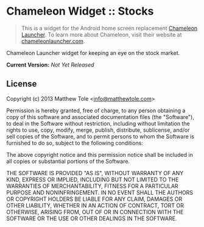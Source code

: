 # Chameleon Widget :: Stocks

> This is a widget for the Android home screen replacement [Chameleon Launcher][1]. To learn more about Chameleon, visit their website at [chameleonlauncher.com][1].

Chameleon Launcher widget for keeping an eye on the stock market.

**Current Version:** _Not Yet Released_

## License

Copyright (c) 2013 Matthew Tole &lt;info@matthewtole.com&gt;

Permission is hereby granted, free of charge, to any person obtaining a copy of this software and associated documentation files (the "Software"), to deal in the Software without restriction, including without limitation the rights to use, copy, modify, merge, publish, distribute, sublicense, and/or sell copies of the Software, and to permit persons to whom the Software is furnished to do so, subject to the following conditions:

The above copyright notice and this permission notice shall be included in all copies or substantial portions of the Software.

THE SOFTWARE IS PROVIDED "AS IS", WITHOUT WARRANTY OF ANY KIND, EXPRESS OR IMPLIED, INCLUDING BUT NOT LIMITED TO THE WARRANTIES OF MERCHANTABILITY, FITNESS FOR A PARTICULAR PURPOSE AND NONINFRINGEMENT. IN NO EVENT SHALL THE AUTHORS OR COPYRIGHT HOLDERS BE LIABLE FOR ANY CLAIM, DAMAGES OR OTHER LIABILITY, WHETHER IN AN ACTION OF CONTRACT, TORT OR OTHERWISE, ARISING FROM, OUT OF OR IN CONNECTION WITH THE SOFTWARE OR THE USE OR OTHER DEALINGS IN THE SOFTWARE.

[1]: http://www.chameleonlauncher.com/
[2]: http://widgetgecko.com/stocks/install/
[3]: http://widgetgecko.com/stocks/info/
[4]: http://res.cloudinary.com/matthewtole-com/image/upload/v1363622513/wg_londontube_0-2-9_01.png

[img-1]: http://res.cloudinary.com/matthewtole-com/image/upload/c_thumb,g_north_west,h_300/v1363622513/wg_londontube_0-2-9_01.png "Screenshot v0.2.9"
